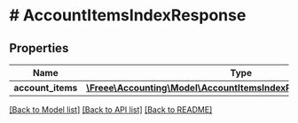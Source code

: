 # # AccountItemsIndexResponse

## Properties

Name | Type | Description | Notes
------------ | ------------- | ------------- | -------------
**account_items** | [**\Freee\Accounting\Model\AccountItemsIndexResponseAccountItems[]**](AccountItemsIndexResponseAccountItems.md) |  | 

[[Back to Model list]](../../README.md#documentation-for-models) [[Back to API list]](../../README.md#documentation-for-api-endpoints) [[Back to README]](../../README.md)


